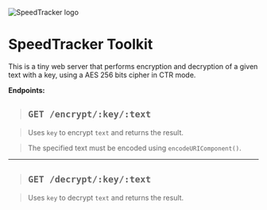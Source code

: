 ![SpeedTracker logo](https://speedtracker.org/assets/images/logo-square-inverted-128.png)

# SpeedTracker Toolkit

This is a tiny web server that performs encryption and decryption of a given text with a key, using a AES 256 bits cipher in CTR mode.

**Endpoints:**

> ## `GET /encrypt/:key/:text`

> Uses `key` to encrypt `text` and returns the result.

> The specified text must be encoded using `encodeURIComponent()`.

---

> ## `GET /decrypt/:key/:text`

> Uses `key` to decrypt `text` and returns the result.
